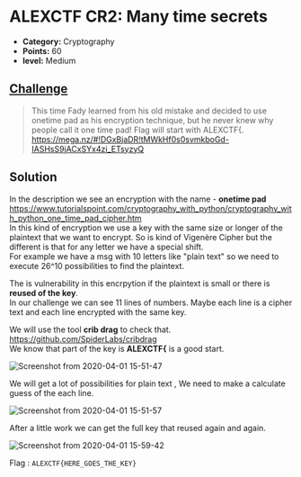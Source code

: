 # ALEXCTF CR2: Many time secrets

* **Category:** Cryptography 
* **Points:** 60
* **level:** Medium 

## [Challenge](https://ctflearn.com/challenge/177)

> This time Fady learned from his old mistake and decided to use onetime pad as his encryption
> technique, but he never knew why people call it one time pad! Flag will start with ALEXCTF{.
> https://mega.nz/#!DGxBjaDR!tMWkHf0s0svmkboGd-IASHsS9jACxSYx4zi_ETsyzyQ


## Solution
In the description we see an encryption with the name - **onetime pad** https://www.tutorialspoint.com/cryptography_with_python/cryptography_with_python_one_time_pad_cipher.htm  
In this kind of encryption we use a key with the same size or longer of the plaintext that we want to encrypt.
So is kind of Vigenère Cipher but the different is that for any letter we have a special shift.  
For example we have a msg with 10 letters like "plain text" so we need to execute 26^10 possibilities to find the plaintext.  

The is vulnerability in this encrpytion if the plaintext is small or there is **reused of the key**.  
In our challenge we can see 11 lines of numbers. Maybe each line is a cipher text and each line encrypted with the same key.  

We will use the tool **crib drag** to check that. https://github.com/SpiderLabs/cribdrag  
We know that part of the key is **ALEXCTF{** is a good start.

![Screenshot from 2020-04-01 15-51-47](https://user-images.githubusercontent.com/57364083/78129418-3ed2cf80-7420-11ea-8324-64eb3abf5599.png)

We will get a lot of possibilities for plain text , We need to make a calculate guess of the each line.  

![Screenshot from 2020-04-01 15-51-57](https://user-images.githubusercontent.com/57364083/78129555-76da1280-7420-11ea-80e7-b0ebf7cac6b3.png)

After a little work we can get the full key that reused again and again.  

![Screenshot from 2020-04-01 15-59-42](https://user-images.githubusercontent.com/57364083/78129968-20210880-7421-11ea-84ae-c8a694f1a62e.png)




Flag : ```ALEXCTF{HERE_GOES_THE_KEY}```

